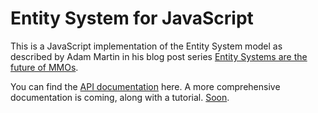 # Entity System for JavaScript

This is a JavaScript implementation of the Entity System model as described by Adam Martin in his blog post series [Entity Systems are the future of MMOs](http://t-machine.org/index.php/2009/10/26/entity-systems-are-the-future-of-mmos-part-5/).

You can find the [API documentation](api/) here. A more comprehensive documentation is coming, along with a tutorial. [Soon](http://i2.kym-cdn.com/photos/images/facebook/000/117/021/enhanced-buzz-28895-1301694293-0.jpg).
